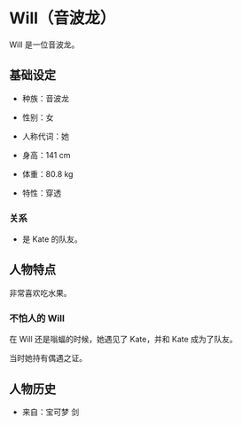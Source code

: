 # Will（音波龙）

Will 是一位音波龙。

## 基础设定

- 种族：音波龙
- 性别：女
- 人称代词：她
- 身高：141 cm
- 体重：80.8 kg

- 特性：穿透

### 关系

- 是 Kate 的队友。

## 人物特点

非常喜欢吃水果。

### 不怕人的 Will

在 Will 还是嗡蝠的时候，她遇见了 Kate，并和 Kate 成为了队友。

当时她持有偶遇之证。

## 人物历史

- 来自：宝可梦 剑
